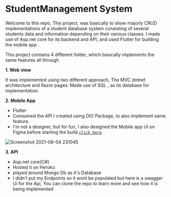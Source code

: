 # StudentManagement System

Welcome to this repo,
This project, was basically to show majorly CRUD implementations of a student database system consisting of several students data and information depending on their various classes. I made use of Asp.net core for its backend and API, and  used Flutter for building the mobile app

This project contains 4 different folder, which basically implements the same features all through

**1. Web view**

It was implemented using two different approach, The MVC dotnet architecture and Razor pages:
Made use of SQL , as its database for implementation.


**2. Mobile App**

- Flutter
- Consumed the API I created using DIO Package, to also implement same feature.
- I'm not a designer, but for fun, I also designed the Mobile app UI on Figma before starting the build [`click here`](https://www.figma.com/file/d7Mx1MdyY37jx9g9zamZmU/Student-Management-App?node-id=0%3A1)


![Screenshot 2021-08-04 231045](https://user-images.githubusercontent.com/42491873/128262889-df136800-1f94-4af7-a019-ec236aa78dad.png)


**3. API**

  - Asp.net core(C#)
  - Hosted it on Heroku
  - played around Mongo Db as it's Database
  - I didn't put my Endpoints so it wont be populated but here is a swagger Ui for the Api, You can clone the repo to learn more and see how it is being implemented
  

